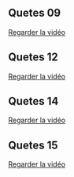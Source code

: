 ## Quetes 09
[Regarder la vidéo](https://www.loom.com/share/a5dc67025d3e45a388a73daf78e48b17)

## Quetes 12
[Regarder la vidéo](https://www.loom.com/share/79609ea99409404e8d8f325e224e7b04)

## Quetes 14
[Regarder la vidéo](https://www.loom.com/share/4b0635846c0a4f98bbe532bffd19b7d9)

## Quetes 15
[Regarder la vidéo](https://www.loom.com/share/f6c84b477d384477a4a7026b2508b00f)